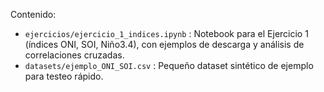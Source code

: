 Contenido:
- `ejercicios/ejercicio_1_indices.ipynb` : Notebook para el Ejercicio 1 (índices ONI, SOI, Niño3.4), con ejemplos de descarga y análisis de correlaciones cruzadas.
- `datasets/ejemplo_ONI_SOI.csv` : Pequeño dataset sintético de ejemplo para testeo rápido.
